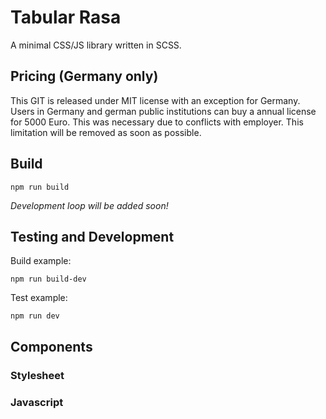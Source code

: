 # Tabular Rasa

A minimal CSS/JS library written in SCSS.

## Pricing (Germany only)

This GIT is released under MIT license with an exception for Germany.
Users in Germany and german public institutions can buy a annual
license for 5000 Euro. This was necessary due to conflicts with
employer. This limitation will be removed as soon as possible.  

## Build

```
npm run build
```

_Development loop will be added soon!_

## Testing and Development

Build example:
```
npm run build-dev
```

Test example:
```
npm run dev
```


## Components

### Stylesheet
### Javascript
